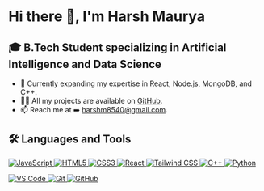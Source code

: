 # Hi there 👋, I'm Harsh Maurya

## 🎓 B.Tech Student specializing in Artificial Intelligence and Data Science

- 🌱 Currently expanding my expertise in React, Node.js, MongoDB, and C++.
- 👨‍💻 All my projects are available on [GitHub](https://github.com/HarshMaurya04).
- 📫 Reach me at ➡️ [harshm8540@gmail.com](mailto:harshm8540@gmail.com).

## 🛠️ Languages and Tools

<p align="left">
  <!-- First Row -->
  <a href="https://developer.mozilla.org/en-US/docs/Web/JavaScript" target="_blank"> 
    <img src="https://img.shields.io/badge/JAVASCRIPT-F7DF1E?style=flat-rounded&logo=javascript&logoColor=black" alt="JavaScript"/> 
  </a>
  <a href="https://developer.mozilla.org/en-US/docs/Web/HTML" target="_blank"> 
    <img src="https://img.shields.io/badge/HTML5-E34F26?style=flat-rounded&logo=html5&logoColor=white" alt="HTML5"/> 
  </a>
  <a href="https://developer.mozilla.org/en-US/docs/Web/CSS" target="_blank"> 
    <img src="https://img.shields.io/badge/CSS3-1572B6?style=flat-rounded&logo=css3&logoColor=white" alt="CSS3"/> 
  </a>
  <a href="https://react.dev/" target="_blank"> 
    <img src="https://img.shields.io/badge/REACT-61DAFB?style=flat-rounded&logo=react&logoColor=black" alt="React"/> 
  </a>
  <a href="https://tailwindcss.com/" target="_blank"> 
    <img src="https://img.shields.io/badge/TAILWINDCSS-06B6D4?style=flat-rounded&logo=tailwindcss&logoColor=white" alt="Tailwind CSS"/> 
  </a>
  <a href="https://isocpp.org/" target="_blank"> 
    <img src="https://img.shields.io/badge/C++-00599C?style=flat-rounded&logo=c%2B%2B&logoColor=white" alt="C++"/> 
  </a>
  <a href="https://www.python.org" target="_blank"> 
    <img src="https://img.shields.io/badge/PYTHON-3776AB?style=flat-rounded&logo=python&logoColor=white" alt="Python"/> 
  </a>
</p>

<p align="left">
  <!-- Second Row -->
  <a href="https://code.visualstudio.com/" target="_blank"> 
    <img src="https://img.shields.io/badge/VS%20CODE-007ACC?style=flat-rounded&logo=visual-studio-code&logoColor=white" alt="VS Code"/> 
  </a>
  <a href="https://git-scm.com/" target="_blank"> 
    <img src="https://img.shields.io/badge/GIT-F05032?style=flat-rounded&logo=git&logoColor=white" alt="Git"/> 
  </a>
  <a href="https://github.com/" target="_blank"> 
    <img src="https://img.shields.io/badge/GITHUB-181717?style=flat-rounded&logo=github&logoColor=white" alt="GitHub"/> 
  </a>
</p>
